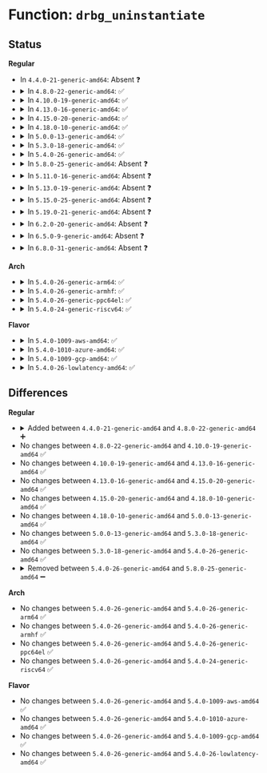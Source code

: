 # Function: <code>drbg_uninstantiate</code>

## Status
<b>Regular</b>
<ul>
<li>
In <code>4.4.0-21-generic-amd64</code>: Absent ❓
</li>
<li>
<details>
<summary>In <code>4.8.0-22-generic-amd64</code>: ✅</summary>

```c
int drbg_uninstantiate(struct drbg_state * drbg)
```

```json
{
  "name": "drbg_uninstantiate",
  "collision_type": "Unique Static",
  "inline_type": "No",
  "funcs": [
    {
      "addr": 18446744071582966304,
      "name": "drbg_uninstantiate",
      "external": false,
      "loc": "crypto/drbg.c:1520",
      "file": "crypto/drbg.c",
      "inline": "seen, unknown",
      "caller_inline": [],
      "caller_func": [
        "crypto/drbg.c:drbg_kcapi_seed",
        "crypto/drbg.c:drbg_kcapi_cleanup"
      ]
    }
  ],
  "symbols": [
    {
      "addr": 18446744071582966304,
      "name": "drbg_uninstantiate",
      "section": ".text",
      "bind": "STB_LOCAL",
      "size": 182
    }
  ]
}
```
</details>
</li>
<li>
<details>
<summary>In <code>4.10.0-19-generic-amd64</code>: ✅</summary>

```c
int drbg_uninstantiate(struct drbg_state * drbg)
```

```json
{
  "name": "drbg_uninstantiate",
  "collision_type": "Unique Static",
  "inline_type": "No",
  "funcs": [
    {
      "addr": 18446744071583070816,
      "name": "drbg_uninstantiate",
      "external": false,
      "loc": "crypto/drbg.c:1527",
      "file": "crypto/drbg.c",
      "inline": "seen, unknown",
      "caller_inline": [],
      "caller_func": [
        "crypto/drbg.c:drbg_kcapi_seed",
        "crypto/drbg.c:drbg_kcapi_cleanup"
      ]
    }
  ],
  "symbols": [
    {
      "addr": 18446744071583070816,
      "name": "drbg_uninstantiate",
      "section": ".text",
      "bind": "STB_LOCAL",
      "size": 182
    }
  ]
}
```
</details>
</li>
<li>
<details>
<summary>In <code>4.13.0-16-generic-amd64</code>: ✅</summary>

```c
int drbg_uninstantiate(struct drbg_state * drbg)
```

```json
{
  "name": "drbg_uninstantiate",
  "collision_type": "Unique Static",
  "inline_type": "No",
  "funcs": [
    {
      "addr": 18446744071583125904,
      "name": "drbg_uninstantiate",
      "external": false,
      "loc": "crypto/drbg.c:1527",
      "file": "crypto/drbg.c",
      "inline": "seen, unknown",
      "caller_inline": [],
      "caller_func": [
        "crypto/drbg.c:drbg_kcapi_seed",
        "crypto/drbg.c:drbg_kcapi_cleanup"
      ]
    }
  ],
  "symbols": [
    {
      "addr": 18446744071583125904,
      "name": "drbg_uninstantiate",
      "section": ".text",
      "bind": "STB_LOCAL",
      "size": 182
    }
  ]
}
```
</details>
</li>
<li>
<details>
<summary>In <code>4.15.0-20-generic-amd64</code>: ✅</summary>

```c
int drbg_uninstantiate(struct drbg_state * drbg)
```

```json
{
  "name": "drbg_uninstantiate",
  "collision_type": "Unique Static",
  "inline_type": "No",
  "funcs": [
    {
      "addr": 18446744071583299936,
      "name": "drbg_uninstantiate",
      "external": false,
      "loc": "crypto/drbg.c:1527",
      "file": "crypto/drbg.c",
      "inline": "seen, unknown",
      "caller_inline": [],
      "caller_func": [
        "crypto/drbg.c:drbg_kcapi_seed",
        "crypto/drbg.c:drbg_kcapi_cleanup"
      ]
    }
  ],
  "symbols": [
    {
      "addr": 18446744071583299936,
      "name": "drbg_uninstantiate",
      "section": ".text",
      "bind": "STB_LOCAL",
      "size": 188
    }
  ]
}
```
</details>
</li>
<li>
<details>
<summary>In <code>4.18.0-10-generic-amd64</code>: ✅</summary>

```c
int drbg_uninstantiate(struct drbg_state * drbg)
```

```json
{
  "name": "drbg_uninstantiate",
  "collision_type": "Unique Static",
  "inline_type": "No",
  "funcs": [
    {
      "addr": 18446744071583508368,
      "name": "drbg_uninstantiate",
      "external": false,
      "loc": "crypto/drbg.c:1529",
      "file": "crypto/drbg.c",
      "inline": "seen, unknown",
      "caller_inline": [],
      "caller_func": [
        "crypto/drbg.c:drbg_kcapi_seed",
        "crypto/drbg.c:drbg_kcapi_seed",
        "crypto/drbg.c:drbg_kcapi_cleanup"
      ]
    }
  ],
  "symbols": [
    {
      "addr": 18446744071583508368,
      "name": "drbg_uninstantiate",
      "section": ".text",
      "bind": "STB_LOCAL",
      "size": 204
    }
  ]
}
```
</details>
</li>
<li>
<details>
<summary>In <code>5.0.0-13-generic-amd64</code>: ✅</summary>

```c
int drbg_uninstantiate(struct drbg_state * drbg)
```

```json
{
  "name": "drbg_uninstantiate",
  "collision_type": "Unique Static",
  "inline_type": "No",
  "funcs": [
    {
      "addr": 18446744071583628256,
      "name": "drbg_uninstantiate",
      "external": false,
      "loc": "crypto/drbg.c:1527",
      "file": "crypto/drbg.c",
      "inline": "seen, unknown",
      "caller_inline": [],
      "caller_func": [
        "crypto/drbg.c:drbg_kcapi_seed",
        "crypto/drbg.c:drbg_kcapi_seed",
        "crypto/drbg.c:drbg_kcapi_cleanup"
      ]
    }
  ],
  "symbols": [
    {
      "addr": 18446744071583628256,
      "name": "drbg_uninstantiate",
      "section": ".text",
      "bind": "STB_LOCAL",
      "size": 204
    }
  ]
}
```
</details>
</li>
<li>
<details>
<summary>In <code>5.3.0-18-generic-amd64</code>: ✅</summary>

```c
int drbg_uninstantiate(struct drbg_state * drbg)
```

```json
{
  "name": "drbg_uninstantiate",
  "collision_type": "Unique Static",
  "inline_type": "No",
  "funcs": [
    {
      "addr": 18446744071583813840,
      "name": "drbg_uninstantiate",
      "external": false,
      "loc": "crypto/drbg.c:1615",
      "file": "crypto/drbg.c",
      "inline": "seen, unknown",
      "caller_inline": [],
      "caller_func": [
        "crypto/drbg.c:drbg_kcapi_seed",
        "crypto/drbg.c:drbg_kcapi_seed",
        "crypto/drbg.c:drbg_kcapi_cleanup"
      ]
    }
  ],
  "symbols": [
    {
      "addr": 18446744071583813840,
      "name": "drbg_uninstantiate",
      "section": ".text",
      "bind": "STB_LOCAL",
      "size": 204
    }
  ]
}
```
</details>
</li>
<li>
<details>
<summary>In <code>5.4.0-26-generic-amd64</code>: ✅</summary>

```c
int drbg_uninstantiate(struct drbg_state * drbg)
```

```json
{
  "name": "drbg_uninstantiate",
  "collision_type": "Unique Static",
  "inline_type": "No",
  "funcs": [
    {
      "addr": 18446744071583915376,
      "name": "drbg_uninstantiate",
      "external": false,
      "loc": "crypto/drbg.c:1615",
      "file": "crypto/drbg.c",
      "inline": "seen, unknown",
      "caller_inline": [],
      "caller_func": [
        "crypto/drbg.c:drbg_kcapi_seed",
        "crypto/drbg.c:drbg_kcapi_seed",
        "crypto/drbg.c:drbg_kcapi_cleanup"
      ]
    }
  ],
  "symbols": [
    {
      "addr": 18446744071583915376,
      "name": "drbg_uninstantiate",
      "section": ".text",
      "bind": "STB_LOCAL",
      "size": 204
    }
  ]
}
```
</details>
</li>
<li>
<details>
<summary>In <code>5.8.0-25-generic-amd64</code>: Absent ❓</summary>

```json
{
  "name": "drbg_uninstantiate",
  "collision_type": "Unique Static",
  "inline_type": "Selective",
  "funcs": [
    {
      "addr": 18446744071584302864,
      "name": "drbg_uninstantiate",
      "external": false,
      "loc": "crypto/drbg.c:1629",
      "file": "crypto/drbg.c",
      "inline": "not declared, inlined",
      "caller_inline": [],
      "caller_func": [
        "crypto/drbg.c:drbg_kcapi_cleanup",
        "crypto/drbg.c:drbg_instantiate",
        "crypto/drbg.c:drbg_instantiate"
      ]
    }
  ],
  "symbols": [
    {
      "addr": 18446744071584302864,
      "name": "drbg_uninstantiate.isra.0",
      "section": ".text",
      "bind": "STB_LOCAL",
      "size": 219
    }
  ]
}
```
</details>
</li>
<li>
<details>
<summary>In <code>5.11.0-16-generic-amd64</code>: Absent ❓</summary>

```json
{
  "name": "drbg_uninstantiate",
  "collision_type": "Unique Static",
  "inline_type": "Selective",
  "funcs": [
    {
      "addr": 18446744071584421472,
      "name": "drbg_uninstantiate",
      "external": false,
      "loc": "crypto/drbg.c:1629",
      "file": "crypto/drbg.c",
      "inline": "not declared, inlined",
      "caller_inline": [],
      "caller_func": [
        "crypto/drbg.c:drbg_kcapi_cleanup",
        "crypto/drbg.c:drbg_instantiate",
        "crypto/drbg.c:drbg_instantiate"
      ]
    }
  ],
  "symbols": [
    {
      "addr": 18446744071584421472,
      "name": "drbg_uninstantiate.isra.0",
      "section": ".text",
      "bind": "STB_LOCAL",
      "size": 219
    }
  ]
}
```
</details>
</li>
<li>
<details>
<summary>In <code>5.13.0-19-generic-amd64</code>: Absent ❓</summary>

```json
{
  "name": "drbg_uninstantiate",
  "collision_type": "Unique Static",
  "inline_type": "Selective",
  "funcs": [
    {
      "addr": 18446744071584456272,
      "name": "drbg_uninstantiate",
      "external": false,
      "loc": "crypto/drbg.c:1630",
      "file": "crypto/drbg.c",
      "inline": "not declared, inlined",
      "caller_inline": [],
      "caller_func": [
        "crypto/drbg.c:drbg_kcapi_seed",
        "crypto/drbg.c:drbg_kcapi_cleanup"
      ]
    }
  ],
  "symbols": [
    {
      "addr": 18446744071584456272,
      "name": "drbg_uninstantiate.isra.0",
      "section": ".text",
      "bind": "STB_LOCAL",
      "size": 219
    }
  ]
}
```
</details>
</li>
<li>
<details>
<summary>In <code>5.15.0-25-generic-amd64</code>: Absent ❓</summary>

```json
{
  "name": "drbg_uninstantiate",
  "collision_type": "Unique Static",
  "inline_type": "Selective",
  "funcs": [
    {
      "addr": 18446744071584854224,
      "name": "drbg_uninstantiate",
      "external": false,
      "loc": "crypto/drbg.c:1630",
      "file": "crypto/drbg.c",
      "inline": "not declared, inlined",
      "caller_inline": [],
      "caller_func": [
        "crypto/drbg.c:drbg_kcapi_seed",
        "crypto/drbg.c:drbg_kcapi_cleanup"
      ]
    }
  ],
  "symbols": [
    {
      "addr": 18446744071584854224,
      "name": "drbg_uninstantiate.isra.0",
      "section": ".text",
      "bind": "STB_LOCAL",
      "size": 219
    }
  ]
}
```
</details>
</li>
<li>
<details>
<summary>In <code>5.19.0-21-generic-amd64</code>: Absent ❓</summary>

```json
{
  "name": "drbg_uninstantiate",
  "collision_type": "Unique Static",
  "inline_type": "Selective",
  "funcs": [
    {
      "addr": 18446744071585549040,
      "name": "drbg_uninstantiate",
      "external": false,
      "loc": "crypto/drbg.c:1639",
      "file": "crypto/drbg.c",
      "inline": "not declared, inlined",
      "caller_inline": [],
      "caller_func": [
        "crypto/drbg.c:drbg_kcapi_seed",
        "crypto/drbg.c:drbg_kcapi_cleanup"
      ]
    }
  ],
  "symbols": [
    {
      "addr": 18446744071585549040,
      "name": "drbg_uninstantiate.isra.0",
      "section": ".text",
      "bind": "STB_LOCAL",
      "size": 195
    }
  ]
}
```
</details>
</li>
<li>
<details>
<summary>In <code>6.2.0-20-generic-amd64</code>: Absent ❓</summary>

```json
{
  "name": "drbg_uninstantiate",
  "collision_type": "Unique Static",
  "inline_type": "Selective",
  "funcs": [
    {
      "addr": 18446744071586311776,
      "name": "drbg_uninstantiate",
      "external": false,
      "loc": "crypto/drbg.c:1639",
      "file": "crypto/drbg.c",
      "inline": "not declared, inlined",
      "caller_inline": [],
      "caller_func": [
        "crypto/drbg.c:drbg_kcapi_seed",
        "crypto/drbg.c:drbg_kcapi_cleanup"
      ]
    }
  ],
  "symbols": [
    {
      "addr": 18446744071586311776,
      "name": "drbg_uninstantiate.isra.0",
      "section": ".text",
      "bind": "STB_LOCAL",
      "size": 195
    }
  ]
}
```
</details>
</li>
<li>
<details>
<summary>In <code>6.5.0-9-generic-amd64</code>: Absent ❓</summary>

```json
{
  "name": "drbg_uninstantiate",
  "collision_type": "Unique Static",
  "inline_type": "Selective",
  "funcs": [
    {
      "addr": 18446744071586555760,
      "name": "drbg_uninstantiate",
      "external": false,
      "loc": "crypto/drbg.c:1639",
      "file": "crypto/drbg.c",
      "inline": "not declared, inlined",
      "caller_inline": [],
      "caller_func": [
        "crypto/drbg.c:drbg_kcapi_seed",
        "crypto/drbg.c:drbg_kcapi_cleanup"
      ]
    }
  ],
  "symbols": [
    {
      "addr": 18446744071586555760,
      "name": "drbg_uninstantiate.isra.0",
      "section": ".text",
      "bind": "STB_LOCAL",
      "size": 195
    }
  ]
}
```
</details>
</li>
<li>
<details>
<summary>In <code>6.8.0-31-generic-amd64</code>: Absent ❓</summary>

```json
{
  "name": "drbg_uninstantiate",
  "collision_type": "Unique Static",
  "inline_type": "Selective",
  "funcs": [
    {
      "addr": 18446744071586825840,
      "name": "drbg_uninstantiate",
      "external": false,
      "loc": "crypto/drbg.c:1623",
      "file": "crypto/drbg.c",
      "inline": "not declared, inlined",
      "caller_inline": [],
      "caller_func": [
        "crypto/drbg.c:drbg_kcapi_seed",
        "crypto/drbg.c:drbg_kcapi_cleanup"
      ]
    }
  ],
  "symbols": [
    {
      "addr": 18446744071586825840,
      "name": "drbg_uninstantiate.isra.0",
      "section": ".text",
      "bind": "STB_LOCAL",
      "size": 195
    }
  ]
}
```
</details>
</li>
</ul>
<b>Arch</b>
<ul>
<li>
<details>
<summary>In <code>5.4.0-26-generic-arm64</code>: ✅</summary>

```c
int drbg_uninstantiate(struct drbg_state * drbg)
```

```json
{
  "name": "drbg_uninstantiate",
  "collision_type": "Unique Static",
  "inline_type": "No",
  "funcs": [
    {
      "addr": 18446603336495732840,
      "name": "drbg_uninstantiate",
      "external": false,
      "loc": "crypto/drbg.c:1615",
      "file": "crypto/drbg.c",
      "inline": "seen, unknown",
      "caller_inline": [],
      "caller_func": [
        "crypto/drbg.c:drbg_kcapi_seed",
        "crypto/drbg.c:drbg_kcapi_seed",
        "crypto/drbg.c:drbg_kcapi_cleanup"
      ]
    }
  ],
  "symbols": [
    {
      "addr": 18446603336495732840,
      "name": "drbg_uninstantiate",
      "section": ".text",
      "bind": "STB_LOCAL",
      "size": 148
    }
  ]
}
```
</details>
</li>
<li>
<details>
<summary>In <code>5.4.0-26-generic-armhf</code>: ✅</summary>

```c
int drbg_uninstantiate(struct drbg_state * drbg)
```

```json
{
  "name": "drbg_uninstantiate",
  "collision_type": "Unique Static",
  "inline_type": "No",
  "funcs": [
    {
      "addr": 3229086960,
      "name": "drbg_uninstantiate",
      "external": false,
      "loc": "crypto/drbg.c:1615",
      "file": "crypto/drbg.c",
      "inline": "seen, unknown",
      "caller_inline": [],
      "caller_func": [
        "crypto/drbg.c:drbg_kcapi_seed",
        "crypto/drbg.c:drbg_kcapi_seed",
        "crypto/drbg.c:drbg_kcapi_cleanup"
      ]
    }
  ],
  "symbols": [
    {
      "addr": 3229086960,
      "name": "drbg_uninstantiate",
      "section": ".text",
      "bind": "STB_LOCAL",
      "size": 172
    }
  ]
}
```
</details>
</li>
<li>
<details>
<summary>In <code>5.4.0-26-generic-ppc64el</code>: ✅</summary>

```c
int drbg_uninstantiate(struct drbg_state * drbg)
```

```json
{
  "name": "drbg_uninstantiate",
  "collision_type": "Unique Static",
  "inline_type": "No",
  "funcs": [
    {
      "addr": 13835058055289891216,
      "name": "drbg_uninstantiate",
      "external": false,
      "loc": "crypto/drbg.c:1615",
      "file": "crypto/drbg.c",
      "inline": "seen, unknown",
      "caller_inline": [],
      "caller_func": [
        "crypto/drbg.c:drbg_kcapi_seed",
        "crypto/drbg.c:drbg_kcapi_cleanup"
      ]
    }
  ],
  "symbols": [
    {
      "addr": 13835058055289891216,
      "name": "drbg_uninstantiate",
      "section": ".text",
      "bind": "STB_LOCAL",
      "size": 244
    }
  ]
}
```
</details>
</li>
<li>
<details>
<summary>In <code>5.4.0-24-generic-riscv64</code>: ✅</summary>

```c
int drbg_uninstantiate(struct drbg_state * drbg)
```

```json
{
  "name": "drbg_uninstantiate",
  "collision_type": "Unique Static",
  "inline_type": "No",
  "funcs": [
    {
      "addr": 18446743936274883964,
      "name": "drbg_uninstantiate",
      "external": false,
      "loc": "crypto/drbg.c:1615",
      "file": "crypto/drbg.c",
      "inline": "seen, unknown",
      "caller_inline": [],
      "caller_func": [
        "crypto/drbg.c:drbg_kcapi_seed",
        "crypto/drbg.c:drbg_kcapi_cleanup"
      ]
    }
  ],
  "symbols": [
    {
      "addr": 18446743936274883964,
      "name": "drbg_uninstantiate",
      "section": ".text",
      "bind": "STB_LOCAL",
      "size": 158
    }
  ]
}
```
</details>
</li>
</ul>
<b>Flavor</b>
<ul>
<li>
<details>
<summary>In <code>5.4.0-1009-aws-amd64</code>: ✅</summary>

```c
int drbg_uninstantiate(struct drbg_state * drbg)
```

```json
{
  "name": "drbg_uninstantiate",
  "collision_type": "Unique Static",
  "inline_type": "No",
  "funcs": [
    {
      "addr": 18446744071583884112,
      "name": "drbg_uninstantiate",
      "external": false,
      "loc": "crypto/drbg.c:1615",
      "file": "crypto/drbg.c",
      "inline": "seen, unknown",
      "caller_inline": [],
      "caller_func": [
        "crypto/drbg.c:drbg_kcapi_seed",
        "crypto/drbg.c:drbg_kcapi_seed",
        "crypto/drbg.c:drbg_kcapi_cleanup"
      ]
    }
  ],
  "symbols": [
    {
      "addr": 18446744071583884112,
      "name": "drbg_uninstantiate",
      "section": ".text",
      "bind": "STB_LOCAL",
      "size": 204
    }
  ]
}
```
</details>
</li>
<li>
<details>
<summary>In <code>5.4.0-1010-azure-amd64</code>: ✅</summary>

```c
int drbg_uninstantiate(struct drbg_state * drbg)
```

```json
{
  "name": "drbg_uninstantiate",
  "collision_type": "Unique Static",
  "inline_type": "No",
  "funcs": [
    {
      "addr": 18446744071583821168,
      "name": "drbg_uninstantiate",
      "external": false,
      "loc": "crypto/drbg.c:1615",
      "file": "crypto/drbg.c",
      "inline": "seen, unknown",
      "caller_inline": [],
      "caller_func": [
        "crypto/drbg.c:drbg_kcapi_seed",
        "crypto/drbg.c:drbg_kcapi_seed",
        "crypto/drbg.c:drbg_kcapi_cleanup"
      ]
    }
  ],
  "symbols": [
    {
      "addr": 18446744071583821168,
      "name": "drbg_uninstantiate",
      "section": ".text",
      "bind": "STB_LOCAL",
      "size": 204
    }
  ]
}
```
</details>
</li>
<li>
<details>
<summary>In <code>5.4.0-1009-gcp-amd64</code>: ✅</summary>

```c
int drbg_uninstantiate(struct drbg_state * drbg)
```

```json
{
  "name": "drbg_uninstantiate",
  "collision_type": "Unique Static",
  "inline_type": "No",
  "funcs": [
    {
      "addr": 18446744071583867872,
      "name": "drbg_uninstantiate",
      "external": false,
      "loc": "crypto/drbg.c:1615",
      "file": "crypto/drbg.c",
      "inline": "seen, unknown",
      "caller_inline": [],
      "caller_func": [
        "crypto/drbg.c:drbg_kcapi_seed",
        "crypto/drbg.c:drbg_kcapi_seed",
        "crypto/drbg.c:drbg_kcapi_cleanup"
      ]
    }
  ],
  "symbols": [
    {
      "addr": 18446744071583867872,
      "name": "drbg_uninstantiate",
      "section": ".text",
      "bind": "STB_LOCAL",
      "size": 204
    }
  ]
}
```
</details>
</li>
<li>
<details>
<summary>In <code>5.4.0-26-lowlatency-amd64</code>: ✅</summary>

```c
int drbg_uninstantiate(struct drbg_state * drbg)
```

```json
{
  "name": "drbg_uninstantiate",
  "collision_type": "Unique Static",
  "inline_type": "No",
  "funcs": [
    {
      "addr": 18446744071583968944,
      "name": "drbg_uninstantiate",
      "external": false,
      "loc": "crypto/drbg.c:1615",
      "file": "crypto/drbg.c",
      "inline": "seen, unknown",
      "caller_inline": [],
      "caller_func": [
        "crypto/drbg.c:drbg_kcapi_seed",
        "crypto/drbg.c:drbg_kcapi_seed",
        "crypto/drbg.c:drbg_kcapi_cleanup"
      ]
    }
  ],
  "symbols": [
    {
      "addr": 18446744071583968944,
      "name": "drbg_uninstantiate",
      "section": ".text",
      "bind": "STB_LOCAL",
      "size": 204
    }
  ]
}
```
</details>
</li>
</ul>

## Differences
<b>Regular</b>
<ul>
<li>
<details>
<summary>Added between <code>4.4.0-21-generic-amd64</code> and <code>4.8.0-22-generic-amd64</code> ➕</summary>

```c
int drbg_uninstantiate(struct drbg_state * drbg)
```
</details>
</li>
<li>
No changes between <code>4.8.0-22-generic-amd64</code> and <code>4.10.0-19-generic-amd64</code> ✅
</li>
<li>
No changes between <code>4.10.0-19-generic-amd64</code> and <code>4.13.0-16-generic-amd64</code> ✅
</li>
<li>
No changes between <code>4.13.0-16-generic-amd64</code> and <code>4.15.0-20-generic-amd64</code> ✅
</li>
<li>
No changes between <code>4.15.0-20-generic-amd64</code> and <code>4.18.0-10-generic-amd64</code> ✅
</li>
<li>
No changes between <code>4.18.0-10-generic-amd64</code> and <code>5.0.0-13-generic-amd64</code> ✅
</li>
<li>
No changes between <code>5.0.0-13-generic-amd64</code> and <code>5.3.0-18-generic-amd64</code> ✅
</li>
<li>
No changes between <code>5.3.0-18-generic-amd64</code> and <code>5.4.0-26-generic-amd64</code> ✅
</li>
<li>
<details>
<summary>Removed between <code>5.4.0-26-generic-amd64</code> and <code>5.8.0-25-generic-amd64</code> ➖</summary>

```c
int drbg_uninstantiate(struct drbg_state * drbg)
```
</details>
</li>
</ul>
<b>Arch</b>
<ul>
<li>
No changes between <code>5.4.0-26-generic-amd64</code> and <code>5.4.0-26-generic-arm64</code> ✅
</li>
<li>
No changes between <code>5.4.0-26-generic-amd64</code> and <code>5.4.0-26-generic-armhf</code> ✅
</li>
<li>
No changes between <code>5.4.0-26-generic-amd64</code> and <code>5.4.0-26-generic-ppc64el</code> ✅
</li>
<li>
No changes between <code>5.4.0-26-generic-amd64</code> and <code>5.4.0-24-generic-riscv64</code> ✅
</li>
</ul>
<b>Flavor</b>
<ul>
<li>
No changes between <code>5.4.0-26-generic-amd64</code> and <code>5.4.0-1009-aws-amd64</code> ✅
</li>
<li>
No changes between <code>5.4.0-26-generic-amd64</code> and <code>5.4.0-1010-azure-amd64</code> ✅
</li>
<li>
No changes between <code>5.4.0-26-generic-amd64</code> and <code>5.4.0-1009-gcp-amd64</code> ✅
</li>
<li>
No changes between <code>5.4.0-26-generic-amd64</code> and <code>5.4.0-26-lowlatency-amd64</code> ✅
</li>
</ul>
